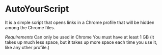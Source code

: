 # AutoYourScript
It is a simple script that opens links in a Chrome profile that will be hidden among the Chrome files.

*Requirements*
Can only be used in Chrome
You must have at least 1 GB (it takes up much less space, but it takes up more space each time you use it, like any other profile.)
